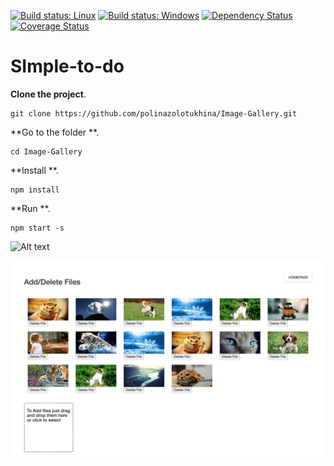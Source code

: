 [![Build status: Linux](https://img.shields.io/travis/coryhouse/react-slingshot.svg?style=flat-square)](https://travis-ci.org/coryhouse/react-slingshot)
[![Build status: Windows](https://img.shields.io/appveyor/ci/coryhouse/react-slingshot/master.svg?style=flat-square)](https://ci.appveyor.com/project/coryhouse/react-slingshot/branch/master)
[![Dependency Status](https://david-dm.org/coryhouse/react-slingshot.svg?style=flat-square)](https://david-dm.org/coryhouse/react-slingshot)
[![Coverage Status](https://img.shields.io/coveralls/coryhouse/react-slingshot/master.svg?style=flat-square)](https://coveralls.io/github/coryhouse/react-slingshot?branch=master)

# SImple-to-do


**Clone the project**. 
```
git clone https://github.com/polinazolotukhina/Image-Gallery.git

```

**Go to the folder **. 

```
cd Image-Gallery
```
**Install **.
```
npm install

```

**Run **. 

```
npm start -s

```
![Alt text](https://github.com/polinazolotukhina/Image-Gallery/blob/master/Screen%20Shot%202017-11-20%20at%203.12.42%20PM.png?raw=true)




![Alt text](https://github.com/polinazolotukhina/Image-Gallery/blob/master/Screen%20Shot%202017-11-20%20at%203.12.30%20PM.png?raw=true)

